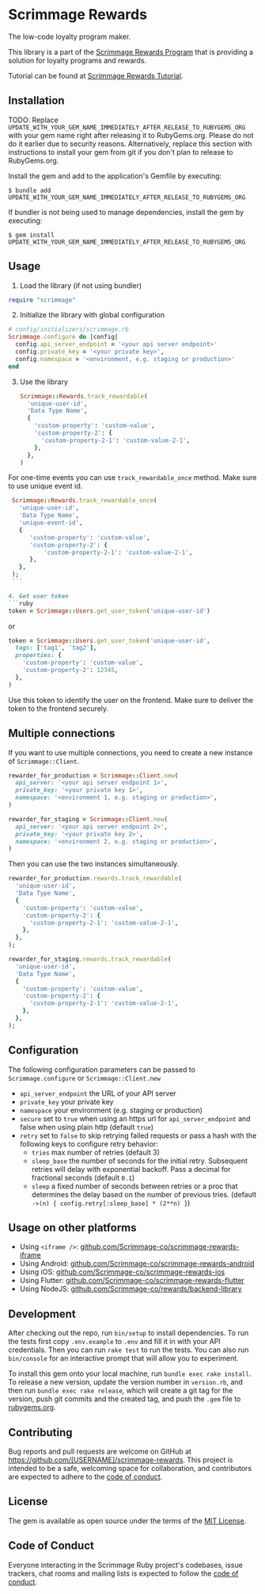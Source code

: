 # Scrimmage Rewards

The low-code loyalty program maker.

This library is a part of the [Scrimmage Rewards Program](https://scrimmage.co)
that is providing a solution for loyalty programs and rewards.

Tutorial can be found at [Scrimmage Rewards Tutorial](https://scrimmage-rewards.readme.io/docs).

## Installation

TODO: Replace `UPDATE_WITH_YOUR_GEM_NAME_IMMEDIATELY_AFTER_RELEASE_TO_RUBYGEMS_ORG` with your gem name right after releasing it to RubyGems.org. Please do not do it earlier due to security reasons. Alternatively, replace this section with instructions to install your gem from git if you don't plan to release to RubyGems.org.

Install the gem and add to the application's Gemfile by executing:

    $ bundle add UPDATE_WITH_YOUR_GEM_NAME_IMMEDIATELY_AFTER_RELEASE_TO_RUBYGEMS_ORG

If bundler is not being used to manage dependencies, install the gem by executing:

    $ gem install UPDATE_WITH_YOUR_GEM_NAME_IMMEDIATELY_AFTER_RELEASE_TO_RUBYGEMS_ORG

## Usage

1. Load the library (if not using bundler)
```ruby
require "scrimmage"
```

2. Initialize the library with global configuration
```ruby
# config/initializers/scrimmage.rb
Scrimmage.configure do |config|
  config.api_server_endpoint = '<your api server endpoint>'
  config.private_key = '<your private key>',
  config.namespace = '<environment, e.g. staging or production>'
end
```

3.  Use the library
    ```ruby
    Scrimmage::Rewards.track_rewardable(
      'unique-user-id',
      'Data Type Name',
      {
        'custom-property': 'custom-value',
        'custom-property-2': {
          'custom-property-2-1': 'custom-value-2-1',
        },
      },
    )
    ```

   For one-time events you can use `track_rewardable_once` method. Make sure to use unique event id.

   ```ruby
    Scrimmage::Rewards.track_rewardable_once(
      'unique-user-id',
      'Data Type Name',
      'unique-event-id',
      {
         'custom-property': 'custom-value',
         'custom-property-2': {
             'custom-property-2-1': 'custom-value-2-1',
         },
      },
    );
    ```

4. Get user token
   ```ruby
   token = Scrimmage::Users.get_user_token('unique-user-id')
   ```
   or
   ```ruby
   token = Scrimmage::Users.get_user_token('unique-user-id',
     tags: ['tag1', 'tag2'],
     properties: {
       'custom-property': 'custom-value',
       'custom-property-2': 12345,
     },
   )
   ```

  Use this token to identify the user on the frontend. Make sure to deliver the token to the frontend securely.

## Multiple connections
If you want to use multiple connections, you need to create a new instance of `Scrimmage::Client`.

```ruby
rewarder_for_production = Scrimmage::Client.new(
  api_server: '<your api server endpoint 1>',
  private_key: '<your private key 1>',
  namespace: '<environment 1, e.g. staging or production>',
)

rewarder_for_staging = Scrimmage::Client.new(
  api_server: '<your api server endpoint 2>',
  private_key: '<your private key 2>',
  namespace: '<environment 2, e.g. staging or production>',
)
```

Then you can use the two instances simultaneously.

```ruby
rewarder_for_production.rewards.track_rewardable(
  'unique-user-id',
  'Data Type Name',
  {
    'custom-property': 'custom-value',
    'custom-property-2': {
      'custom-property-2-1': 'custom-value-2-1',
    },
  },
);

rewarder_for_staging.rewards.track_rewardable(
  'unique-user-id',
  'Data Type Name',
  {
    'custom-property': 'custom-value',
    'custom-property-2': {
      'custom-property-2-1': 'custom-value-2-1',
    },
  },
);
```

## Configuration

The following configuration parameters can be passed to `Scrimmage.configure` or `Scrimmage::Client.new`

- `api_server_endpoint` the URL of your API server
- `private_key` your private key
- `namespace` your environment (e.g. staging or production)
- `secure` set to `true` when using an https url for `api_server_endpoint` and false when using plain http (default `true`)
- `retry` set to `false` to skip retrying failed requests or pass a hash with the following keys to configure retry behavior:
  - `tries` max number of retries (default 3)
  - `sleep_base` the number of seconds for the initial retry.  Subsequent retries will delay with exponential backoff.  Pass a decimal for fractional seconds (default `0.1`)
  - `sleep` a fixed number of seconds between retries or a proc that determines the delay based on the number of previous tries.  (default `->(n) { config.retry[:sleep_base] * (2**n) }`)

## Usage on other platforms

- Using `<iframe />`: [github.com/Scrimmage-co/scrimmage-rewards-iframe](https://github.com/Scrimmage-co/scrimmage-rewards-iframe)
- Using Android: [github.com/Scrimmage-co/scrimmage-rewards-android](https://github.com/Scrimmage-co/scrimmage-rewards-android)
- Using iOS: [github.com/Scrimmage-co/scrimmage-rewards-ios](https://github.com/Scrimmage-co/scrimmage-rewards-ios)
- Using Flutter: [github.com/Scrimmage-co/scrimmage-rewards-flutter](https://github.com/Scrimmage-co/scrimmage-rewards-flutter)
- Using NodeJS: [github.com/Scrimmage-co/rewards/backend-library](https://github.com/Scrimmage-co/rewards/backend-library)

## Development

After checking out the repo, run `bin/setup` to install dependencies. To run the tests first copy `.env.example` to `.env` and fill it in with your API credentials.  Then you can run `rake test` to run the tests. You can also run `bin/console` for an interactive prompt that will allow you to experiment.

To install this gem onto your local machine, run `bundle exec rake install`. To release a new version, update the version number in `version.rb`, and then run `bundle exec rake release`, which will create a git tag for the version, push git commits and the created tag, and push the `.gem` file to [rubygems.org](https://rubygems.org).

## Contributing

Bug reports and pull requests are welcome on GitHub at https://github.com/[USERNAME]/scrimmage-rewards. This project is intended to be a safe, welcoming space for collaboration, and contributors are expected to adhere to the [code of conduct](https://github.com/scrimmage-co/scrimmage-rewards-ruby/blob/main/CODE_OF_CONDUCT.md).

## License

The gem is available as open source under the terms of the [MIT License](https://opensource.org/licenses/MIT).

## Code of Conduct

Everyone interacting in the Scrimmage Ruby project's codebases, issue trackers, chat rooms and mailing lists is expected to follow the [code of conduct](https://github.com/scrimmage-co/scrimmage-rewards-ruby/blob/main/CODE_OF_CONDUCT.md).
